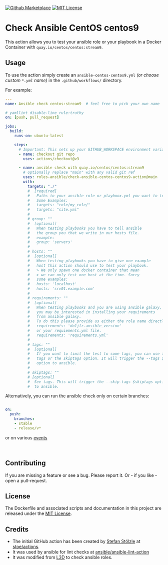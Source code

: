 [![Github Marketplace](https://raw.githubusercontent.com/roles-ansible/check-ansible-centos-centos9-action/main/.github/marketplace.svg?sanitize=true)](https://github.com/marketplace/actions/check-ansible-centos-centos9)
[![MIT License](https://raw.githubusercontent.com/roles-ansible/check-ansible-centos-centos9-action/main/.github/license.svg?sanitize=true)](https://github.com/roles-ansible/check-ansible-centos-centos9-action/blob/main/LICENSE)

 Check Ansible CentOS centos9
=======================
This action allows you to test your ansible role or your playbook in a Docker Container with ``quay.io/centos/centos:stream9``.

## Usage
To use the action simply create an ``ansible-centos-centos9.yml`` *(or choose custom ``*.yml`` name)* in the ``.github/workflows/`` directory.

For example:

```yaml
---
name: Ansible check centos:stream9  # feel free to pick your own name

# yamllint disable-line rule:truthy
on: [push, pull_request]

jobs:
  build:
    runs-on: ubuntu-latest

    steps:
      # Important: This sets up your GITHUB_WORKSPACE environment variable
      - name: checkout git repo
        uses: actions/checkout@v3

      - name: ansible check with quay.io/centos/centos:stream9
        # optionally replace "main" with any valid git ref
        uses: roles-ansible/check-ansible-centos-centos9-action@main
        with:
          targets: "./"
          #  [required]
          #   Paths to your ansible role or playboox.yml you want to test
          #   Some Examples:
          #   targets: "role/my_role/"
          #   targets: "site.yml"
          #
          # group: ""
          #  [optional]
          #   When testing playbooks you have to tell ansible
          #   the group you that we write in our hosts file.
          #   example:
          #   group: 'servers'
          #
          # hosts: ""
          #  [optional]
          #   When testing playbooks you have to give one example
          #   host this action should use to test your playbook.
          #   > We only spawn one docker container that mean
          #   > we can only test one host at the time. Sorry
          #   some examples:
          #   hosts: 'localhost'
          #   hosts: 'srv01.example.com'
          #
          # requirements: ""
          #  [optional]
          #   When testing playbooks and you are using ansible galaxy,
          #   you may be interested in installing your requirements
          #   from ansible galaxy.
          #   To do this please provide us either the role name directly
          #   requirements: 'do1jlr.ansible_version'
          #   or your requiements.yml file.
          #   requirements: 'requirements.yml'
          #
          # tags: ""
          #  [optional]
          #   If you want to limit the test to some tags, you can use this
          #   tags or the skiptags option. It will trigger the --tags $tags
          #   option to ansible.
          #
          # skiptags: ""
          # [optional]
          #  See tags. This will trigger the --skip-tags $skiptags option
          #  to ansible.
```

Alternatively, you can run the ansible check only on certain branches:

```yaml

on:
  push:
    branches:
    - stable
    - release/v*
```

or on various [events](https://help.github.com/en/articles/events-that-trigger-workflows)

<br/>

 Contributing
-------------
If you are missing a feature or see a bug. Please report it. Or - if you like - open a pull-request.

 License
----------
The Dockerfile and associated scripts and documentation in this project are released under the [MIT License](LICENSE).

 Credits
--------------
+ The initial GitHub action has been created by [Stefan Stölzle](https://github.com/stoe) at
[stoe/actions](https://github.com/stoe/actions).
+ It was used by ansible for lint checks at [ansible/ansible-lint-action](https://github.com/ansible/ansible-lint-action.git)
+ It was modified from [L3D](https://github.com/do1jlr) to check ansible roles.

